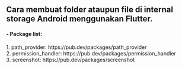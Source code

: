 <h2>Cara membuat folder ataupun file di internal storage Android menggunakan Flutter.</h2>

<h4>- Package list:</h4>
1. path_provider: https://pub.dev/packages/path_provider <br>
2. permission_handler: https://pub.dev/packages/permission_handler <br>
3. screenshot: https://pub.dev/packages/screenshot
